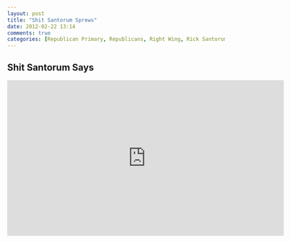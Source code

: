 ```yaml
---
layout: post
title: "Shit Santorum Sprews"
date: 2012-02-22 13:14
comments: true
categories: [Republican Primary, Republicans, Right Wing, Rick Santorum, Fascists In America]
---
```

## Shit Santorum Says

<iframe width="640" height="360" src="http://www.youtube.com/embed/ZaJ0z3hx51s?rel=0" frameborder="0" allowfullscreen></iframe>